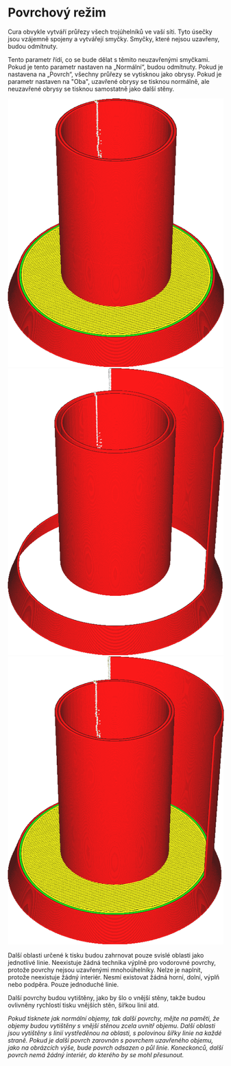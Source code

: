 Povrchový režim
====
Cura obvykle vytváří průřezy všech trojúhelníků ve vaší síti. Tyto úsečky jsou vzájemně spojeny a vytvářejí smyčky. Smyčky, které nejsou uzavřeny, budou odmítnuty.

Tento parametr řídí, co se bude dělat s těmito neuzavřenými smyčkami. Pokud je tento parametr nastaven na „Normální“, budou odmítnuty. Pokud je nastavena na „Povrch“, všechny průřezy se vytisknou jako obrysy. Pokud je parametr nastaven na "Oba", uzavřené obrysy se tisknou normálně, ale neuzavřené obrysy se tisknou samostatně jako další stěny.

![Normální režim nebere v úvahu jedinečnou neuzavřenou oblast vpravo](../../../articles/images/magic_mesh_surface_mode_normal.png)
![Režim povrchu tiskne pouze povrchové oblasti, aniž by je považoval za uzavřené objemy](../../../articles/images/magic_mesh_surface_mode_surface.png)
![Tisk objemů a další neuzavřené oblasti vpravo](../../../articles/images/magic_mesh_surface_mode_both.png)

Další oblasti určené k tisku budou zahrnovat pouze svislé oblasti jako jednotlivé linie. Neexistuje žádná technika výplně pro vodorovné povrchy, protože povrchy nejsou uzavřenými mnohoúhelníky. Nelze je naplnit, protože neexistuje žádný interiér. Nesmí existovat žádná horní, dolní, výplň nebo podpěra. Pouze jednoduché linie.

Další povrchy budou vytištěny, jako by šlo o vnější stěny, takže budou ovlivněny rychlostí tisku vnějších stěn, šířkou linií atd.

*Pokud tisknete jak normální objemy, tak další povrchy, mějte na paměti, že objemy budou vytištěny s vnější stěnou zcela uvnitř objemu. Další oblasti jsou vytištěny s linií vystředěnou na oblasti, s polovinou šířky linie na každé straně. Pokud je další povrch zarovnán s povrchem uzavřeného objemu, jako na obrázcích výše, bude povrch odsazen o půl linie. Koneckonců, další povrch nemá žádný interiér, do kterého by se mohl přesunout.*
